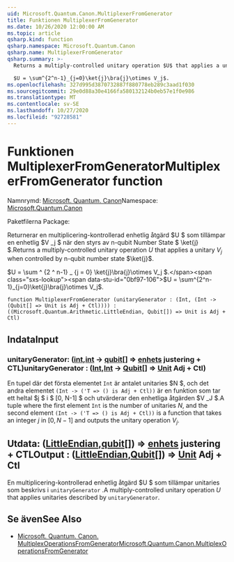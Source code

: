```yaml
---
uid: Microsoft.Quantum.Canon.MultiplexerFromGenerator
title: Funktionen MultiplexerFromGenerator
ms.date: 10/26/2020 12:00:00 AM
ms.topic: article
qsharp.kind: function
qsharp.namespace: Microsoft.Quantum.Canon
qsharp.name: MultiplexerFromGenerator
qsharp.summary: >-
  Returns a multiply-controlled unitary operation $U$ that applies a unitary $V_j$ when controlled by n-qubit number state $\ket{j}$.

  $U = \sum^{2^n-1}_{j=0}\ket{j}\bra{j}\otimes V_j$.
ms.openlocfilehash: 327d995d3870732887f880778eb289c3aad1f030
ms.sourcegitcommit: 29e0d88a30e4166fa580132124b0eb57e1f0e986
ms.translationtype: MT
ms.contentlocale: sv-SE
ms.lasthandoff: 10/27/2020
ms.locfileid: "92728581"
---
```

# <a name="multiplexerfromgenerator-function"></a><span data-ttu-id="0bf97-102">Funktionen MultiplexerFromGenerator</span><span class="sxs-lookup"><span data-stu-id="0bf97-102">MultiplexerFromGenerator function</span></span>

<span data-ttu-id="0bf97-103">Namnrymd: [Microsoft. Quantum. Canon](xref:Microsoft.Quantum.Canon)</span><span class="sxs-lookup"><span data-stu-id="0bf97-103">Namespace: [Microsoft.Quantum.Canon](xref:Microsoft.Quantum.Canon)</span></span>

<span data-ttu-id="0bf97-104">Paketfilerna [](https://nuget.org/packages/)</span><span class="sxs-lookup"><span data-stu-id="0bf97-104">Package: [](https://nuget.org/packages/)</span></span>


<span data-ttu-id="0bf97-105">Returnerar en multiplicering-kontrollerad enhetlig åtgärd $U $ som tillämpar en enhetlig $V _j $ när den styrs av n-qubit Number State $ \ket{j} $.</span><span class="sxs-lookup"><span data-stu-id="0bf97-105">Returns a multiply-controlled unitary operation $U$ that applies a unitary $V_j$ when controlled by n-qubit number state $\ket{j}$.</span></span>

<span data-ttu-id="0bf97-106">$U = \sum ^ {2 ^ n-1} _ {j = 0} \ket{j}\bra{j}\otimes V_j $.</span><span class="sxs-lookup"><span data-stu-id="0bf97-106">$U = \sum^{2^n-1}_{j=0}\ket{j}\bra{j}\otimes V_j$.</span></span>

```qsharp
function MultiplexerFromGenerator (unitaryGenerator : (Int, (Int -> (Qubit[] => Unit is Adj + Ctl)))) : ((Microsoft.Quantum.Arithmetic.LittleEndian, Qubit[]) => Unit is Adj + Ctl)
```


## <a name="input"></a><span data-ttu-id="0bf97-107">Indata</span><span class="sxs-lookup"><span data-stu-id="0bf97-107">Input</span></span>

### <a name="unitarygenerator--intint---qubit--unit-adj--ctl"></a><span data-ttu-id="0bf97-108">unitaryGenerator: ([int](xref:microsoft.quantum.lang-ref.int),[int](xref:microsoft.quantum.lang-ref.int) -> [qubit](xref:microsoft.quantum.lang-ref.qubit)[] => [enhets](xref:microsoft.quantum.lang-ref.unit) justering + CTL)</span><span class="sxs-lookup"><span data-stu-id="0bf97-108">unitaryGenerator : ([Int](xref:microsoft.quantum.lang-ref.int),[Int](xref:microsoft.quantum.lang-ref.int) -> [Qubit](xref:microsoft.quantum.lang-ref.qubit)[] => [Unit](xref:microsoft.quantum.lang-ref.unit) Adj + Ctl)</span></span>

<span data-ttu-id="0bf97-109">En tupel där det första elementet `Int` är antalet unitaries $N $, och det andra elementet `(Int -> ('T => () is Adj + Ctl))` är en funktion som tar ett heltal $j $ i $ [0, N-1] $ och utvärderar den enhetliga åtgärden $V _J $.</span><span class="sxs-lookup"><span data-stu-id="0bf97-109">A tuple where the first element `Int` is the number of unitaries $N$, and the second element `(Int -> ('T => () is Adj + Ctl))` is a function that takes an integer $j$ in $[0,N-1]$ and outputs the unitary operation $V_j$.</span></span>



## <a name="output--littleendianqubit--unit-adj--ctl"></a><span data-ttu-id="0bf97-110">Utdata: ([LittleEndian](xref:Microsoft.Quantum.Arithmetic.LittleEndian),[qubit](xref:microsoft.quantum.lang-ref.qubit)[]) => [enhets](xref:microsoft.quantum.lang-ref.unit) justering + CTL</span><span class="sxs-lookup"><span data-stu-id="0bf97-110">Output : ([LittleEndian](xref:Microsoft.Quantum.Arithmetic.LittleEndian),[Qubit](xref:microsoft.quantum.lang-ref.qubit)[]) => [Unit](xref:microsoft.quantum.lang-ref.unit) Adj + Ctl</span></span>

<span data-ttu-id="0bf97-111">En multiplicering-kontrollerad enhetlig åtgärd $U $ som tillämpar unitaries som beskrivs i `unitaryGenerator` .</span><span class="sxs-lookup"><span data-stu-id="0bf97-111">A multiply-controlled unitary operation $U$ that applies unitaries described by `unitaryGenerator`.</span></span>

## <a name="see-also"></a><span data-ttu-id="0bf97-112">Se även</span><span class="sxs-lookup"><span data-stu-id="0bf97-112">See Also</span></span>

- [<span data-ttu-id="0bf97-113">Microsoft. Quantum. Canon. MultiplexOperationsFromGenerator</span><span class="sxs-lookup"><span data-stu-id="0bf97-113">Microsoft.Quantum.Canon.MultiplexOperationsFromGenerator</span></span>](xref:Microsoft.Quantum.Canon.MultiplexOperationsFromGenerator)
